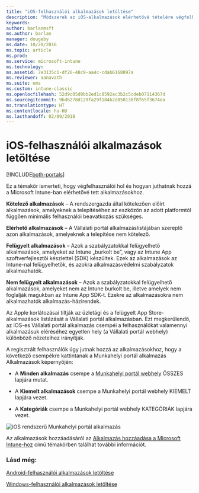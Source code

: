 ```yaml
---
title: "iOS-felhasználói alkalmazások letöltése"
description: "Módszerek az iOS-alkalmazások elérhetővé tételére végfelhasználók számára"
keywords: 
author: barlanmsft
ms.author: barlan
manager: dougeby
ms.date: 10/28/2016
ms.topic: article
ms.prod: 
ms.service: microsoft-intune
ms.technology: 
ms.assetid: 7e3135c1-df26-48c9-aa4c-cdab6168897a
ms.reviewer: aanavath
ms.suite: ems
ms.custom: intune-classic
ms.openlocfilehash: 52d9c05d0bb2ed1c8592ac3b2c5cdeb07114367d
ms.sourcegitcommit: 9bd6278d129fa29f184b2d850138f8f65f3674ea
ms.translationtype: HT
ms.contentlocale: hu-HU
ms.lasthandoff: 02/09/2018
---
```

# <a name="how-your-ios-users-get-their-apps"></a>iOS-felhasználói alkalmazások letöltése

[!INCLUDE[both-portals](./includes/note-for-both-portals.md)]

Ez a témakör ismerteti, hogy végfelhasználói hol és hogyan juthatnak hozzá a Microsoft Intune-ban elérhetővé tett alkalmazásokhoz.

**Kötelező alkalmazások** – A rendszergazda által kötelezően előírt alkalmazások, amelyeknek a telepítéséhez az eszközön az adott platformtól függően minimális felhasználói beavatkozás szükséges.

**Elérhető alkalmazások** – A Vállalati portál alkalmazáslistájában szereplő azon alkalmazások, amelyeknek a telepítése nem kötelező.

**Felügyelt alkalmazások** –  Azok a szabályzatokkal felügyelhető alkalmazások, amelyeket az Intune „burkolt be”, vagy az Intune App szoftverfejlesztői készlettel (SDK) készültek. Ezek az alkalmazások az Intune-nal felügyelhetők, és azokra alkalmazásvédelmi szabályzatok alkalmazhatók.

**Nem felügyelt alkalmazások** – Azok a szabályzatokkal felügyelhető alkalmazások, amelyeket nem az Intune burkolt be, illetve amelyek nem foglalják magukban az Intune App SDK-t. Ezekre az alkalmazásokra nem alkalmazhatók alkalmazás-házirendek.

Az Apple korlátozásai tiltják az üzletági és a felügyelt App Store-alkalmazások listázását a Vállalati portál alkalmazásban. Ezt megkerülendő, az iOS-es Vállalati portál alkalmazás csempéi a felhasználókat valamennyi alkalmazásuk eléréséhez egyetlen hely (a Vállalati portál webhely) különböző nézeteihez irányítják.

A regisztrált felhasználók úgy jutnak hozzá az alkalmazásokhoz, hogy a következő csempékre kattintanak a Munkahelyi portál alkalmazás Alkalmazások képernyőjén:

- A **Minden alkalmazás** csempe a [Munkahelyi portál webhely](https://portal.manage.microsoft.com) ÖSSZES lapjára mutat.

- A **Kiemelt alkalmazások** csempe a Munkahelyi portál webhely KIEMELT lapjára vezet.

- A **Kategóriák** csempe a Munkahelyi portál webhely KATEGÓRIÁK lapjára vezet.


![iOS rendszerű Munkahelyi portál alkalmazás](./media/ios-cp-app-main-apps-screen.png)

Az alkalmazások hozzáadásáról az [Alkalmazás hozzáadása a Microsoft Intune-hoz](apps-add.md) című témakörben találhat további információt.

### <a name="see-also"></a>Lásd még:
[Android-felhasználói alkalmazások letöltése](end-user-apps-android.md)

[Windows-felhasználói alkalmazások letöltése](end-user-apps-windows.md)
